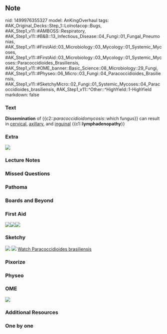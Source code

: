 ## Note
nid: 1499976355327
model: AnKingOverhaul
tags: #AK_Original_Decks::Step_1::Lolnotacop::Bugs, #AK_Step1_v11::#AMBOSS::Respiratory, #AK_Step1_v11::#B&B::13_Infectious_Disease::04_Fungi::01_Fungal_Pneumonias, #AK_Step1_v11::#FirstAid::03_Microbiology::03_Mycology::01_Systemic_Mycoses, #AK_Step1_v11::#FirstAid::03_Microbiology::03_Mycology::01_Systemic_Mycoses::Paracoccidioides_Brasiliensis, #AK_Step1_v11::#OME_banner::Basic_Science::08_Microbiology::29_Fungi, #AK_Step1_v11::#Physeo::06_Micro::03_Fungi::04_Paracoccidioides_Brasiliensis, #AK_Step1_v11::#SketchyMicro::02_Fungi::01_Systemic_Mycoses::04_Paracoccidioides_brasiliensis, #AK_Step1_v11::^Other::^HighYield::1-HighYield
markdown: false

### Text
<b>Dissemination</b> of {{c2::<i>paracoccidioidomycosis</i>::which
fungus}} can result in <u>cervical</u>, <u>axillary</u>, and
<u>inguinal</u> {{c1::<b>lymphadenopathy</b>}}

### Extra
<img src="paste-43963285242278.jpg">

### Lecture Notes


### Missed Questions


### Pathoma


### Boards and Beyond


### First Aid
<img src="paste-387191301734403.jpg"><img src=
"paste-02dd9866e33316301c0e56a5b20efa4e255e859e.jpg"><img src=
"paste-14169097109507.jpg">

### Sketchy
<img src="paste-557289186525187.jpg"> <img src=
"paste-cd5a0999a7487d61053c569ad503204bfda7977f.png"> <a href=
"https://dashboard.sketchy.com/study/medical/courses/medical-microbiology/units/medical-microbiology-fungi/videos/medical-microbiology-fungi-systemic-mycoses-paracoccidioides-brasiliensis?utm_source=anki&utm_medium=partnership&utm_campaign=february_update&utm_content=medical">
Watch Paracoccidioides brasiliensis</a>

### Pixorize


### Physeo


### OME
<div class="ome-widget">
  <a href=
  "https://onlinemeded.org/spa/microbiology/fungi/acquire?ref=anki">
  <img src="_OME_AnkiFlashcards_Lesson_5.png"></a>
</div>

### Additional Resources


### One by one

